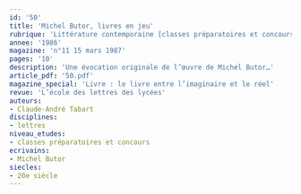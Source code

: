 ```yaml
---
id: '50'
title: 'Michel Butor, livres en jeu'
rubrique: 'Littérature contemporaine [classes préparatoires et concours]'
annee: '1986'
magazine: 'n°11 15 mars 1987'
pages: '10'
description: 'Une évocation originale de l’œuvre de Michel Butor…'
article_pdf: '50.pdf'
magazine_special: 'Livre : le livre entre l’imaginaire et le réel'
revue: 'L’école des lettres des lycées'
auteurs:
- Claude-André Tabart
disciplines:
- lettres
niveau_etudes:
- classes préparatoires et concours
ecrivains:
- Michel Butor
siecles:
- 20e siècle
---
```

